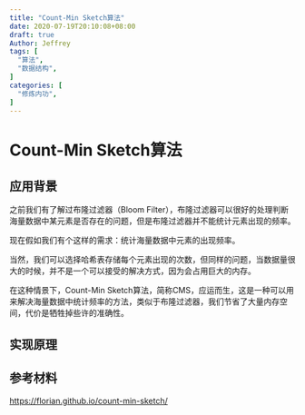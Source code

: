 ```yaml
---
title: "Count-Min Sketch算法"
date: 2020-07-19T20:10:08+08:00
draft: true
Author: Jeffrey
tags: [
  "算法",
  "数据结构",
]
categories: [
  "修炼内功",
]
---
```


# Count-Min Sketch算法

## 应用背景

之前我们有了解过布隆过滤器（Bloom Filter），布隆过滤器可以很好的处理判断海量数据中某元素是否存在的问题，但是布隆过滤器并不能统计元素出现的频率。

现在假如我们有个这样的需求：统计海量数据中元素的出现频率。

当然，我们可以选择哈希表存储每个元素出现的次数，但同样的问题，当数据量很大的时候，并不是一个可以接受的解决方式，因为会占用巨大的内存。

在这种情景下，Count-Min Sketch算法，简称CMS，应运而生，这是一种可以用来解决海量数据中统计频率的方法，类似于布隆过滤器，我们节省了大量内存空间，代价是牺牲掉些许的准确性。



## 实现原理





## 参考材料

https://florian.github.io/count-min-sketch/